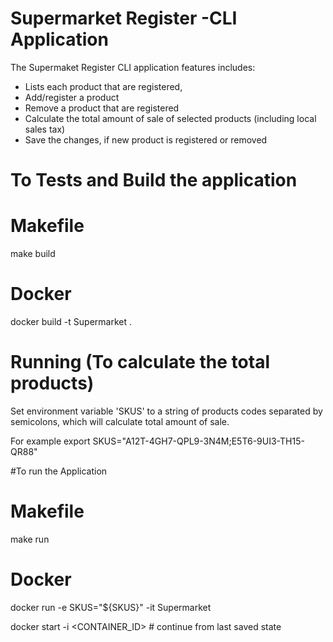 # ​Supermarket​ ​Register​ ​-​ ​CLI​ ​Application
​The​ ​Supermaket Register CLI application features includes:

- Lists each​ ​product that are registered,
- Add/register a product
- Remove a product that are registered
- Calculate ​the​ ​total​ ​amount​ ​of​ ​sale of selected products (including local​ ​sales​ ​tax​)​ ​
- Save the changes, if new product is registered or removed

# To Tests and Build the application

# Makefile
make build

# Docker
docker build -t Supermarket .

# Running (To calculate the total products)
Set environment variable 'SKUS' to a string of products codes separated by semicolons, which will calculate total amount of sale.

For example
export SKUS="A12T-4GH7-QPL9-3N4M;E5T6-9UI3-TH15-QR88"

#To run the Application

# Makefile
make run

# Docker
docker run -e SKUS="${SKUS}" -it Supermarket

docker start -i <CONTAINER_ID>  # continue from last saved state
